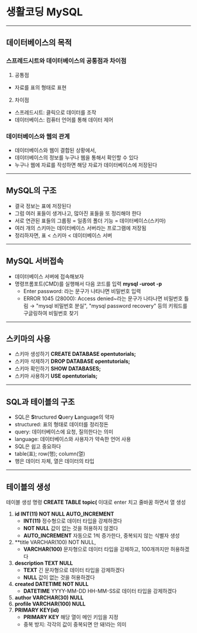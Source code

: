 # 생활코딩 MySQL
----------------
## 데이터베이스의 목적
### 스프레드시트와 데이터베이스의 공통점과 차이점
1. 공통점
- 자료를 표의 형태로 표현
2. 차이점
- 스프레드시트: 클릭으로 데이터를 조작
- 데이터베이스: 컴퓨터 언어를 통해 데이터 제어
### 데이터베이스와 웹의 관계
- 데이터베이스와 웹이 결합된 상황에서,
- 데이터베이스의 정보를 누구나 웹을 통해서 확인할 수 있다
- 누구나 웹에 자료를 작성하면 해당 자료가 데이터베이스에 저장된다
----------------
## MySQL의 구조
- 결국 정보는 표에 저장된다
- 그럼 여러 표들이 생겨나고, 많아진 표들을 또 정리해야 한다
- 서로 연관된 표들의 그룹핑 = 일종의 폴더 기능 = 데이터베이스(스키마)
- 여러 개의 스키마는 데이터베이스 서버라는 프로그램에 저장됨
- 정리하자면, 표 < 스키마 < 데이터베이스 서버
----------------
## MySQL 서버접속
- 데이터베이스 서버에 접속해보자
- 명령프롬포트(CMD)를 실행해서 다음 코드를 입력 **mysql -uroot -p**
	- Enter password: 라는 문구가 나타나면 비밀번호 입력
	- ERROR 1045 (28000): Access denied~라는 문구가 나타나면 비밀번호 틀림 → "mysql 비밀번호 분실", "mysql password recovery" 등의 키워드를 구글링하여 비밀번호 찾기
----------------
## 스키마의 사용
- 스키마 생성하기 **CREATE DATABASE opentutorials;**
- 스키마 삭제하기 **DROP DATABASE opentutorials;**
- 스키마 확인하기 **SHOW DATABASES;**
- 스키마 사용하기 **USE opentutorials;**
----------------
## SQL과 테이블의 구조
- SQL은 **S**tructured **Q**uery **L**anguage의 약자
- structured: 표의 형태로 데이터를 정리정돈
- query: 데이터베이스에 요청, 질의한다는 의미
- language: 데이터베이스와 사용자가 약속한 언어 사용
- SQL은 쉽고 중요하다
- table(표); row(행); column(열)
- 행은 데이터 자체, 열은 데이터의 타입
----------------
## 테이블의 생성
테이블 생성 명령 **CREATE TABLE topic(** 이대로 enter 치고 줄바꿈 하면서 열 생성
1. **id INT(11) NOT NULL AUTO_INCREMENT**
	- **INT(11)** 정수형으로 데이터 타입을 강제하겠다
	- **NOT NULL** 값이 없는 것을 허용하지 않겠다
	- **AUTO_INCREMENT** 자동으로 1씩 증가한다, 중복되지 않는 식별자 생성
2. **title VARCHAR(100) NOT NULL,
	- **VARCHAR(100)** 문자형으로 데이터 타입을 강제하고, 100개까지만 허용하겠다
3. **description TEXT NULL**
	- **TEXT** 긴 문자형으로 데이터 타입을 강제하겠다
	- **NULL** 값이 없는 것을 허용하겠다
4. **created DATETIME NOT NULL**
	- **DATETIME** YYYY-MM-DD HH-MM-SS로 데이터 타입을 강제하겠다
5. **author VARCHAR(30) NULL**
6. **profile VARCHAR(100) NULL**
7. **PRIMARY KEY(id)**
	- **PRIMARY KEY** 해당 열이 메인 키임을 지정
	- 중복 방지: 각각의 값이 중복되면 안 돼!라는 의미
